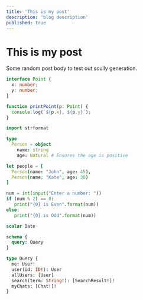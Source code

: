 ```yaml
---
title: 'This is my post'
description: 'blog description'
published: true
---
```

# This is my post

Some random post body to test out scully generation.

```typescript
interface Point {
  x: number;
  y: number;
}

function printPoint(p: Point) {
  console.log(`${p.x}, ${p.y}`);
}
```

```nim
import strformat

type
  Person = object
    name: string
    age: Natural # Ensures the age is positive

let people = [
  Person(name: "John", age: 45),
  Person(name: "Kate", age: 30)
]
```

```python
num = int(input("Enter a number: "))
if (num % 2) == 0:
   print("{0} is Even".format(num))
else:
   print("{0} is Odd".format(num))
```

```graphql
scalar Date

schema {
  query: Query
}

type Query {
  me: User!
  user(id: ID!): User
  allUsers: [User]
  search(term: String!): [SearchResult!]!
  myChats: [Chat!]!
}
```
